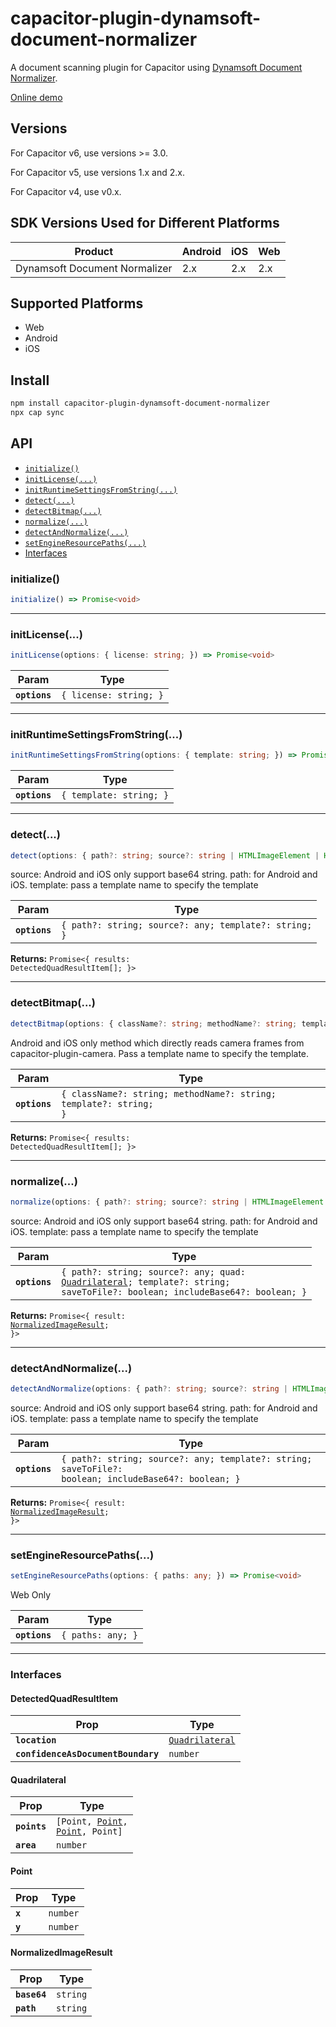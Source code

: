 # capacitor-plugin-dynamsoft-document-normalizer

A document scanning plugin for Capacitor using [Dynamsoft Document Normalizer](https://www.dynamsoft.com/document-normalizer/docs/).

[Online demo](https://chic-syrniki-fac13f.netlify.app/)

## Versions

For Capacitor v6, use versions >= 3.0.

For Capacitor v5, use versions 1.x and 2.x.

For Capacitor v4, use v0.x.

## SDK Versions Used for Different Platforms

| Product      | Android |    iOS | Web |
| ----------- | ----------- | -----------  | -------  |
| Dynamsoft Document Normalizer    | 2.x       | 2.x     | 2.x     |

## Supported Platforms

* Web
* Android
* iOS

## Install

```bash
npm install capacitor-plugin-dynamsoft-document-normalizer
npx cap sync
```

## API

<docgen-index>

* [`initialize()`](#initialize)
* [`initLicense(...)`](#initlicense)
* [`initRuntimeSettingsFromString(...)`](#initruntimesettingsfromstring)
* [`detect(...)`](#detect)
* [`detectBitmap(...)`](#detectbitmap)
* [`normalize(...)`](#normalize)
* [`detectAndNormalize(...)`](#detectandnormalize)
* [`setEngineResourcePaths(...)`](#setengineresourcepaths)
* [Interfaces](#interfaces)

</docgen-index>

<docgen-api>
<!--Update the source file JSDoc comments and rerun docgen to update the docs below-->

### initialize()

```typescript
initialize() => Promise<void>
```

--------------------


### initLicense(...)

```typescript
initLicense(options: { license: string; }) => Promise<void>
```

| Param         | Type                              |
| ------------- | --------------------------------- |
| **`options`** | <code>{ license: string; }</code> |

--------------------


### initRuntimeSettingsFromString(...)

```typescript
initRuntimeSettingsFromString(options: { template: string; }) => Promise<void>
```

| Param         | Type                               |
| ------------- | ---------------------------------- |
| **`options`** | <code>{ template: string; }</code> |

--------------------


### detect(...)

```typescript
detect(options: { path?: string; source?: string | HTMLImageElement | HTMLCanvasElement; template?: string; }) => Promise<{ results: DetectedQuadResultItem[]; }>
```

source: Android and iOS only support base64 string.
path: for Android and iOS.
template: pass a template name to specify the template

| Param         | Type                                                             |
| ------------- | ---------------------------------------------------------------- |
| **`options`** | <code>{ path?: string; source?: any; template?: string; }</code> |

**Returns:** <code>Promise&lt;{ results: DetectedQuadResultItem[]; }&gt;</code>

--------------------


### detectBitmap(...)

```typescript
detectBitmap(options: { className?: string; methodName?: string; template?: string; }) => Promise<{ results: DetectedQuadResultItem[]; }>
```

Android and iOS only method which directly reads camera frames from capacitor-plugin-camera.  Pass a template name to specify the template.

| Param         | Type                                                                         |
| ------------- | ---------------------------------------------------------------------------- |
| **`options`** | <code>{ className?: string; methodName?: string; template?: string; }</code> |

**Returns:** <code>Promise&lt;{ results: DetectedQuadResultItem[]; }&gt;</code>

--------------------


### normalize(...)

```typescript
normalize(options: { path?: string; source?: string | HTMLImageElement | HTMLCanvasElement; quad: Quadrilateral; template?: string; saveToFile?: boolean; includeBase64?: boolean; }) => Promise<{ result: NormalizedImageResult; }>
```

source: Android and iOS only support base64 string.
path: for Android and iOS.
template: pass a template name to specify the template

| Param         | Type                                                                                                                                                              |
| ------------- | ----------------------------------------------------------------------------------------------------------------------------------------------------------------- |
| **`options`** | <code>{ path?: string; source?: any; quad: <a href="#quadrilateral">Quadrilateral</a>; template?: string; saveToFile?: boolean; includeBase64?: boolean; }</code> |

**Returns:** <code>Promise&lt;{ result: <a href="#normalizedimageresult">NormalizedImageResult</a>; }&gt;</code>

--------------------


### detectAndNormalize(...)

```typescript
detectAndNormalize(options: { path?: string; source?: string | HTMLImageElement | HTMLCanvasElement; template?: string; saveToFile?: boolean; includeBase64?: boolean; }) => Promise<{ result: NormalizedImageResult; }>
```

source: Android and iOS only support base64 string.
path: for Android and iOS.
template: pass a template name to specify the template

| Param         | Type                                                                                                            |
| ------------- | --------------------------------------------------------------------------------------------------------------- |
| **`options`** | <code>{ path?: string; source?: any; template?: string; saveToFile?: boolean; includeBase64?: boolean; }</code> |

**Returns:** <code>Promise&lt;{ result: <a href="#normalizedimageresult">NormalizedImageResult</a>; }&gt;</code>

--------------------


### setEngineResourcePaths(...)

```typescript
setEngineResourcePaths(options: { paths: any; }) => Promise<void>
```

Web Only

| Param         | Type                         |
| ------------- | ---------------------------- |
| **`options`** | <code>{ paths: any; }</code> |

--------------------


### Interfaces


#### DetectedQuadResultItem

| Prop                               | Type                                                    |
| ---------------------------------- | ------------------------------------------------------- |
| **`location`**                     | <code><a href="#quadrilateral">Quadrilateral</a></code> |
| **`confidenceAsDocumentBoundary`** | <code>number</code>                                     |


#### Quadrilateral

| Prop         | Type                                                                                |
| ------------ | ----------------------------------------------------------------------------------- |
| **`points`** | <code>[Point, <a href="#point">Point</a>, <a href="#point">Point</a>, Point]</code> |
| **`area`**   | <code>number</code>                                                                 |


#### Point

| Prop    | Type                |
| ------- | ------------------- |
| **`x`** | <code>number</code> |
| **`y`** | <code>number</code> |


#### NormalizedImageResult

| Prop         | Type                |
| ------------ | ------------------- |
| **`base64`** | <code>string</code> |
| **`path`**   | <code>string</code> |

</docgen-api>
